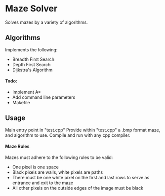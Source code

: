# Maze Solver
Solves mazes by a variety of algorithms. 

## Algorithms
Implements the following:
* Breadth First Search
* Depth First Search
* Dijkstra's Algorithm

#### Todo:
* Implement A*
* Add command line parameters
* Makefile

## Usage
Main entry point in "test.cpp"
Provide within "test.cpp" a .bmp format maze, and algorithm to use.
Compile and run with any cpp compiler.

#### Maze Rules
Mazes must adhere to the following rules to be valid:
* One pixel is one space
* Black pixels are walls, white pixels are paths
* There must be one white pixel on the first and last rows to serve as entrance and exit to the maze
* All other pixels on the outside edges of the image must be black
